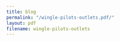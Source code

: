 ```yaml
---
title: blog
permalink: "/wingle-pilots-outlets.pdf/"
layout: pdf
filename: wingle-pilots-outlets
---
```


